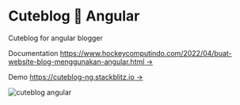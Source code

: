 # Cuteblog 🥳 Angular

Cuteblog for angular blogger

Documentation [https://www.hockeycomputindo.com/2022/04/buat-website-blog-menggunakan-angular.html →](https://www.hockeycomputindo.com/2022/04/buat-website-blog-menggunakan-angular.html)

Demo [https://cuteblog-ng.stackblitz.io →](https://cuteblog-ng.stackblitz.io/)

![cuteblog angular](<https://blogger.googleusercontent.com/img/b/R29vZ2xl/AVvXsEj3YkJY5-04fEUVixbHNUN-m42rRfIDw6xtp6auHKCYT8oZMH5_Jf__i6o9uwXCo14s7csSh8RAu2NkyMTMrBg8fMfx438poA5lfoTPioVrQCwjMctIgUwsl4KOa9N3ghKq7cqQoPjU2BBwFNhaiNm2nLk8aCL81EQMiNqfrp36xZwhuByHRPuttq1ogQ/s1652/angular%20blog%20source%20code%20free%20download%20with%20cuteblog%20for%20angular%20(1).png>)
